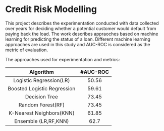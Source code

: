 # Credit Risk Modelling

This project describes the experimentation conducted with data collected over years for deciding whether a potential customer would default from paying back the load. The work describes appraoches based on machine learning for predicting the status of a loan. Different machine learning approaches are used in this study and AUC-ROC is considered as the metric of evaluation. 

The approaches used for experimentation and metrics:

| Algorithm | #AUC-ROC |
| :---: | :---: |
| Logistic Regression(LR) | 50.56 |
| Boosted Logistic Regression | 59.61 |
| Decision Tree | 73.45 |
| Random Forest(RF)| 73.45 |
| K-Nearest Neighbors(KNN) | 61.85 |
| Ensemble (LR,RF,KNN) | 62.7 |